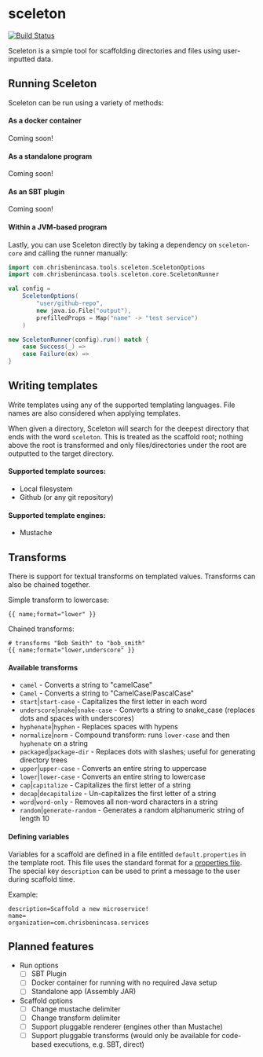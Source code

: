 sceleton
===

[![Build Status](https://travis-ci.org/chrisbenincasa/sceleton.svg?branch=master)](https://travis-ci.org/chrisbenincasa/sceleton)

Sceleton is a simple tool for scaffolding directories and files using user-inputted data.

## Running Sceleton
Sceleton can be run using a variety of methods:

#### As a docker container
Coming soon!

#### As a standalone program
Coming soon!

#### As an SBT plugin
Coming soon!

#### Within a JVM-based program
Lastly, you can use Sceleton directly by taking a dependency on `sceleton-core` and calling the runner manually:

```scala
import com.chrisbenincasa.tools.sceleton.SceletonOptions
import com.chrisbenincasa.tools.sceleton.core.SceletonRunner

val config = 
    SceletonOptions(
        "user/github-repo", 
        new java.io.File("output"), 
        prefilledProps = Map("name" -> "test service")
    )

new SceletonRunner(config).run() match {
    case Success(_) => 
    case Failure(ex) => 
}
```

## Writing templates
Write templates using any of the supported templating languages. File names are also considered when applying templates.

When given a directory, Sceleton will search for the deepest directory that ends with the word `sceleton`. This is treated as the scaffold root; nothing above
the root is transformed and only files/directories under the root are outputted to the target directory.

#### Supported template sources:
* Local filesystem
* Github (or any git repository)

#### Supported template engines:
* Mustache  

## Transforms
There is support for textual transforms on templated values. Transforms can also be chained together.

Simple transform to lowercase:
```
{{ name;format="lower" }}
```

Chained transforms:
```
# transforms "Bob Smith" to "bob_smith"
{{ name;format="lower,underscore" }}
```

#### Available transforms
* `camel` - Converts a string to "camelCase"
* `Camel` - Converts a string to "CamelCase/PascalCase"
* `start`|`start-case` - Capitalizes the first letter in each word
*  `underscore`|`snake`|`snake-case` - Converts a string to snake_case (replaces dots and spaces with underscores)
* `hyphenate`|`hyphen` - Replaces spaces with hypens
* `normalize`|`norm` - Compound transform: runs `lower-case` and then `hyphenate` on a string
* `packaged`|`package-dir` - Replaces dots with slashes; useful for generating directory trees
* `upper`|`upper-case` - Converts an entire string to uppercase
* `lower`|`lower-case` - Converts an entire string to lowercase
* `cap`|`capitalize` - Capitalizes the first letter of a string
* `decap`|`decapitalize` - Un-capitalizes the first letter of a string 
* `word`|`word-only` - Removes all non-word characters in a string
* `random`|`generate-random` - Generates a random alphanumeric string of length 10

#### Defining variables
Variables for a scaffold are defined in a file entitled `default.properties` in the template root. This file uses the standard format for a [properties file](https://en.wikipedia.org/wiki/.properties). The special key `description` can be used to print a message to the user during scaffold time.

Example:

```
description=Scaffold a new microservice!
name=
organization=com.chrisbenincasa.services
```

## Planned features
* Run options
    - [ ] SBT Plugin
    - [ ] Docker container for running with no required Java setup
    - [ ] Standalone app (Assembly JAR)
* Scaffold options
    - [ ] Change mustache delimiter
    - [ ] Change transform delimiter
    - [ ] Support pluggable renderer (engines other than Mustache)
    - [ ] Support pluggable transforms (would only be available for code-based executions, e.g. SBT, direct)
